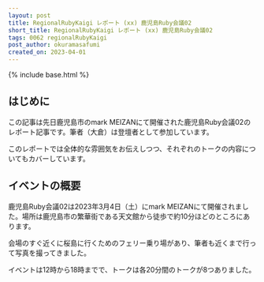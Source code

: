 ```yaml
---
layout: post
title: RegionalRubyKaigi レポート (xx) 鹿児島Ruby会議02
short_title: RegionalRubyKaigi レポート (xx) 鹿児島Ruby会議02
tags: 0062 regionalRubyKaigi
post_author: okuramasafumi
created_on: 2023-04-01
---
```


{% include base.html %}

## はじめに

この記事は先日鹿児島市のmark MEIZANにて開催された鹿児島Ruby会議02のレポート記事です。筆者（大倉）は登壇者として参加しています。

このレポートでは全体的な雰囲気をお伝えしつつ、それぞれのトークの内容についてもカバーしています。

## イベントの概要

鹿児島Ruby会議02は2023年3月4日（土）にmark MEIZANにて開催されました。場所は鹿児島市の繁華街である天文館から徒歩で約10分ほどのところにあります。

会場のすぐ近くに桜島に行くためのフェリー乗り場があり、筆者も近くまで行って写真を撮ってきました。

イベントは12時から18時までで、トークは各20分間のトークが8つありました。
